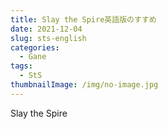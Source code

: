 ```yaml
---
title: Slay the Spire英語版のすすめ
date: 2021-12-04
slug: sts-english
categories:
  - Gane
tags:
  - StS
thumbnailImage: /img/no-image.jpg
---
```

Slay the Spire
<!--more-->